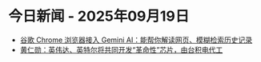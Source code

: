 # 今日新闻 - 2025年09月19日
- [谷歌 Chrome 浏览器接入 Gemini AI：能帮你解读网页、模糊检索历史记录](https://www.ithome.com/0/884/044.htm)
- [黄仁勋：英伟达、英特尔将共同开发“革命性”芯片，由台积电代工](https://www.ithome.com/0/884/045.htm)
